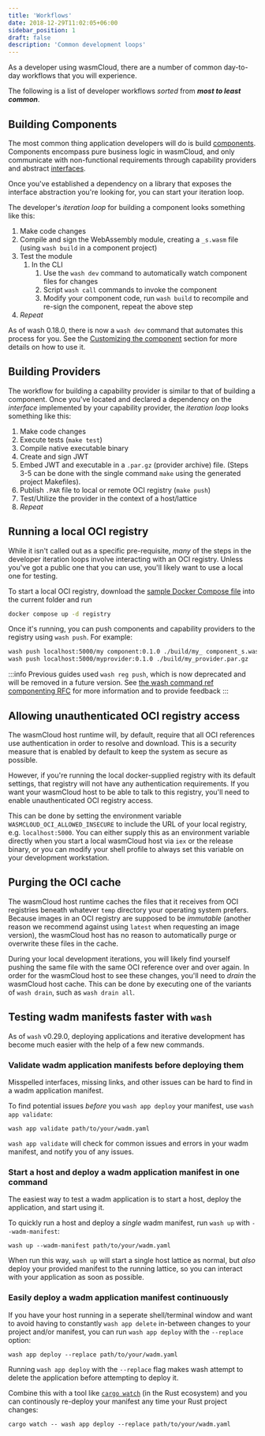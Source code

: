 ```yaml
---
title: 'Workflows'
date: 2018-12-29T11:02:05+06:00
sidebar_position: 1
draft: false
description: 'Common development loops'
---
```


As a developer using wasmCloud, there are a number of common day-to-day workflows that you will experience.

The following is a list of developer workflows _sorted_ from **_most to least common_**.

## Building Components

The most common thing application developers will do is build [components](/docs/concepts/components). Components encompass pure business logic in wasmCloud, and only communicate with non-functional requirements through capability providers and abstract [interfaces](/docs/concepts/interfaces).

Once you've established a dependency on a library that exposes the interface abstraction you're looking for, you can start your iteration loop.

The developer's _iteration loop_ for building a component looks something like this:

1. Make code changes
1. Compile and sign the WebAssembly module, creating a `_s.wasm` file (using `wash build` in a component project)
1. Test the module
   1. In the CLI
      1. Use the `wash dev` command to automatically watch component files for changes
      1. Script `wash call` commands to invoke the component
      1. Modify your component code, run `wash build` to recompile and re-sign the component, repeat the above step
1. _Repeat_

As of wash 0.18.0, there is now a `wash dev` command that automates this process for you. See the [Customizing the component](/docs/developer/components/update) section for more details on how to use it.

## Building Providers

The workflow for building a capability provider is similar to that of building a component. Once you've located and declared a dependency on the _interface_ implemented by your capability provider, the _iteration loop_ looks something like this:

1. Make code changes
1. Execute tests (`make test`)
1. Compile native executable binary
1. Create and sign JWT
1. Embed JWT and executable in a `.par.gz` (provider archive) file. (Steps 3-5 can be done with the single command `make` using the generated project Makefiles).
1. Publish `.PAR` file to local or remote OCI registry (`make push`)
1. Test/Utilize the provider in the context of a host/lattice
1. _Repeat_

## Running a local OCI registry

While it isn't called out as a specific pre-requisite, _many_ of the steps in the developer iteration loops involve interacting with an OCI registry. Unless you've got a public one that you can use, you'll likely want to use a local one for testing.

To start a local OCI registry, download the [sample Docker Compose file](https://github.com/wasmCloud/wasmCloud/blob/main/examples/docker/docker-compose-full.yml) into the current folder and run

```bash
docker compose up -d registry
```

Once it's running, you can push components and capability providers to the registry using `wash push`. For example:

```bash
wash push localhost:5000/my component:0.1.0 ./build/my_ component_s.wasm
wash push localhost:5000/myprovider:0.1.0 ./build/my_provider.par.gz
```

:::info
Previous guides used `wash reg push`, which is now deprecated and will be removed in a future version.
See [the wash command ref componenting RFC](https://github.com/wasmCloud/wash/issues/538) for more information and to provide feedback
:::

## Allowing unauthenticated OCI registry access

The wasmCloud host runtime will, by default, require that all OCI references use authentication in order to resolve and download. This is a security measure that is enabled by default to keep the system as secure as possible.

However, if you're running the local docker-supplied registry with its default settings, that registry will not have any authentication requirements. If you want your wasmCloud host to be able to talk to this registry, you'll need to enable unauthenticated OCI registry access.

This can be done by setting the environment variable `WASMCLOUD_OCI_ALLOWED_INSECURE` to include the URL of your local registry, e.g. `localhost:5000`. You can either supply this as an environment variable directly when you start a local wasmCloud host via `iex` or the release binary, or you can modify your shell profile to always set this variable on your development workstation.

## Purging the OCI cache

The wasmCloud host runtime caches the files that it receives from OCI registries beneath whatever `temp` directory your operating system prefers. Because images in an OCI registry are supposed to be _immutable_ (another reason we recommend against using `latest` when requesting an image version), the wasmCloud host has no reason to automatically purge or overwrite these files in the cache.

During your local development iterations, you will likely find yourself pushing the same file with the same OCI reference over and over again. In order for the wasmCloud host to see these changes, you'll need to _drain_ the wasmCloud host cache. This can be done by executing one of the variants of `wash drain`, such as `wash drain all`.

## Testing wadm manifests faster with `wash`

As of `wash` v0.29.0, deploying applications and iterative development has become much easier with the help of a few new commands.

### Validate wadm application manifests before deploying them

Misspelled interfaces, missing links, and other issues can be hard to find in a wadm application manifest.

To find potential issues *before* you `wash app deploy` your manifest, use `wash app validate`:

```console
wash app validate path/to/your/wadm.yaml
```

`wash app validate` will check for common issues and errors in your wadm manifest, and notify you of any issues.

### Start a host and deploy a wadm application manifest in one command

The easiest way to test a wadm application is to start a host, deploy the application, and start using it.

To quickly run a host and deploy a *single* wadm manifest, run `wash up` with `--wadm-manifest`:

```console
wash up --wadm-manifest path/to/your/wadm.yaml
```

When run this way, `wash up` will start a single host lattice as normal, but *also* deploy your provided manifest to the running lattice, so you can interact with your application as soon as possible.

### Easily deploy a wadm application manifest continuously

If you have your host running in a seperate shell/terminal window and want to avoid having to constantly `wash app delete` in-between changes to your project and/or manifest, you can run `wash app deploy` with the `--replace` option:

```console
wash app deploy --replace path/to/your/wadm.yaml
```

Running `wash app deploy` with the `--replace` flag makes wash attempt to delete the application before attempting to deploy it.

Combine this with a tool like [`cargo watch`][cargo-watch] (in the Rust ecosystem) and you can continously re-deploy your manifest any time your Rust project changes:

```console
cargo watch -- wash app deploy --replace path/to/your/wadm.yaml
```

[cargo-watch]: https://crates.io/crates/cargo-watch
